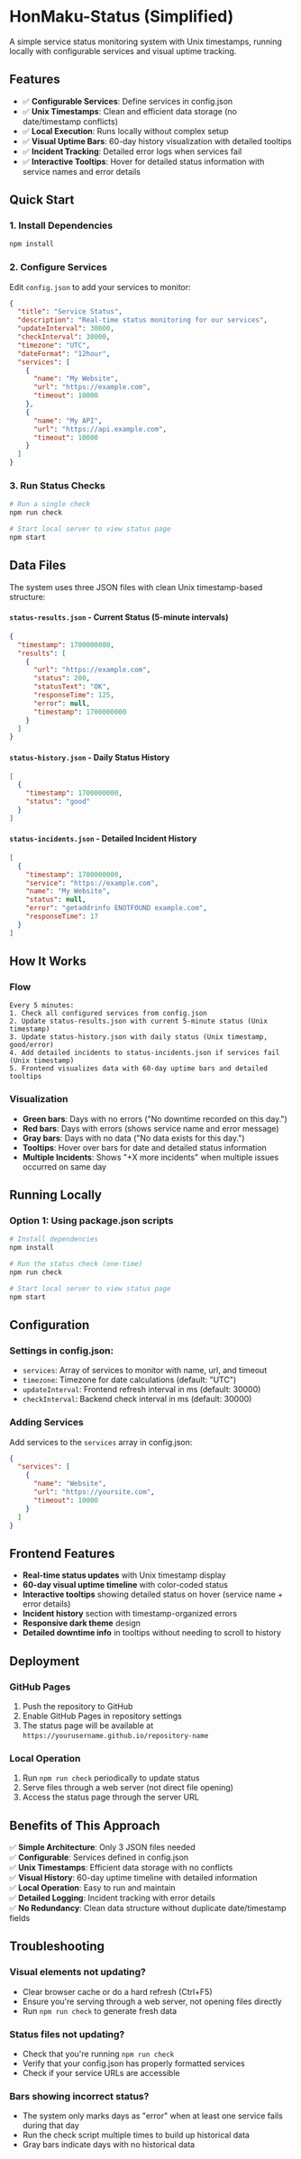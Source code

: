 # HonMaku-Status (Simplified)

A simple service status monitoring system with Unix timestamps, running locally with configurable services and visual uptime tracking.

## Features

- ✅ **Configurable Services**: Define services in config.json
- ✅ **Unix Timestamps**: Clean and efficient data storage (no date/timestamp conflicts)
- ✅ **Local Execution**: Runs locally without complex setup
- ✅ **Visual Uptime Bars**: 60-day history visualization with detailed tooltips
- ✅ **Incident Tracking**: Detailed error logs when services fail
- ✅ **Interactive Tooltips**: Hover for detailed status information with service names and error details

## Quick Start

### 1. Install Dependencies
```bash
npm install
```

### 2. Configure Services
Edit `config.json` to add your services to monitor:
```json
{
  "title": "Service Status",
  "description": "Real-time status monitoring for our services",
  "updateInterval": 30000,
  "checkInterval": 30000,
  "timezone": "UTC",
  "dateFormat": "12hour",
  "services": [
    {
      "name": "My Website",
      "url": "https://example.com",
      "timeout": 10000
    },
    {
      "name": "My API",
      "url": "https://api.example.com",
      "timeout": 10000
    }
  ]
}
```

### 3. Run Status Checks
```bash
# Run a single check
npm run check

# Start local server to view status page
npm start
```

## Data Files

The system uses three JSON files with clean Unix timestamp-based structure:

#### `status-results.json` - Current Status (5-minute intervals)
```json
{
  "timestamp": 1700000000,
  "results": [
    {
      "url": "https://example.com",
      "status": 200,
      "statusText": "OK",
      "responseTime": 125,
      "error": null,
      "timestamp": 1700000000
    }
  ]
}
```

#### `status-history.json` - Daily Status History
```json
[
  {
    "timestamp": 1700000000,
    "status": "good"
  }
]
```

#### `status-incidents.json` - Detailed Incident History
```json
[
  {
    "timestamp": 1700000000,
    "service": "https://example.com",
    "name": "My Website",
    "status": null,
    "error": "getaddrinfo ENOTFOUND example.com",
    "responseTime": 17
  }
]
```

## How It Works

### Flow
```
Every 5 minutes:
1. Check all configured services from config.json
2. Update status-results.json with current 5-minute status (Unix timestamp)
3. Update status-history.json with daily status (Unix timestamp, good/error)
4. Add detailed incidents to status-incidents.json if services fail (Unix timestamp)
5. Frontend visualizes data with 60-day uptime bars and detailed tooltips
```

### Visualization
- **Green bars**: Days with no errors ("No downtime recorded on this day.")
- **Red bars**: Days with errors (shows service name and error message)
- **Gray bars**: Days with no data ("No data exists for this day.")
- **Tooltips**: Hover over bars for date and detailed status information
- **Multiple Incidents**: Shows "+X more incidents" when multiple issues occurred on same day

## Running Locally

### Option 1: Using package.json scripts
```bash
# Install dependencies
npm install

# Run the status check (one-time)
npm run check

# Start local server to view status page
npm start
```

## Configuration

### Settings in config.json:
- `services`: Array of services to monitor with name, url, and timeout
- `timezone`: Timezone for date calculations (default: "UTC")
- `updateInterval`: Frontend refresh interval in ms (default: 30000)
- `checkInterval`: Backend check interval in ms (default: 30000)

### Adding Services
Add services to the `services` array in config.json:
```json
{
  "services": [
    {
      "name": "Website",
      "url": "https://yoursite.com",
      "timeout": 10000
    }
  ]
}
```

## Frontend Features

- **Real-time status updates** with Unix timestamp display
- **60-day visual uptime timeline** with color-coded status
- **Interactive tooltips** showing detailed status on hover (service name + error details)
- **Incident history** section with timestamp-organized errors
- **Responsive dark theme** design
- **Detailed downtime info** in tooltips without needing to scroll to history

## Deployment

### GitHub Pages
1. Push the repository to GitHub
2. Enable GitHub Pages in repository settings
3. The status page will be available at `https://yourusername.github.io/repository-name`

### Local Operation
1. Run `npm run check` periodically to update status
2. Serve files through a web server (not direct file opening)
3. Access the status page through the server URL

## Benefits of This Approach

✅ **Simple Architecture**: Only 3 JSON files needed  
✅ **Configurable**: Services defined in config.json  
✅ **Unix Timestamps**: Efficient data storage with no conflicts  
✅ **Visual History**: 60-day uptime timeline with detailed information  
✅ **Local Operation**: Easy to run and maintain  
✅ **Detailed Logging**: Incident tracking with error details  
✅ **No Redundancy**: Clean data structure without duplicate date/timestamp fields

## Troubleshooting

### Visual elements not updating?
- Clear browser cache or do a hard refresh (Ctrl+F5)
- Ensure you're serving through a web server, not opening files directly
- Run `npm run check` to generate fresh data

### Status files not updating?
- Check that you're running `npm run check` 
- Verify that your config.json has properly formatted services
- Check if your service URLs are accessible

### Bars showing incorrect status?
- The system only marks days as "error" when at least one service fails during that day
- Run the check script multiple times to build up historical data
- Gray bars indicate days with no historical data
